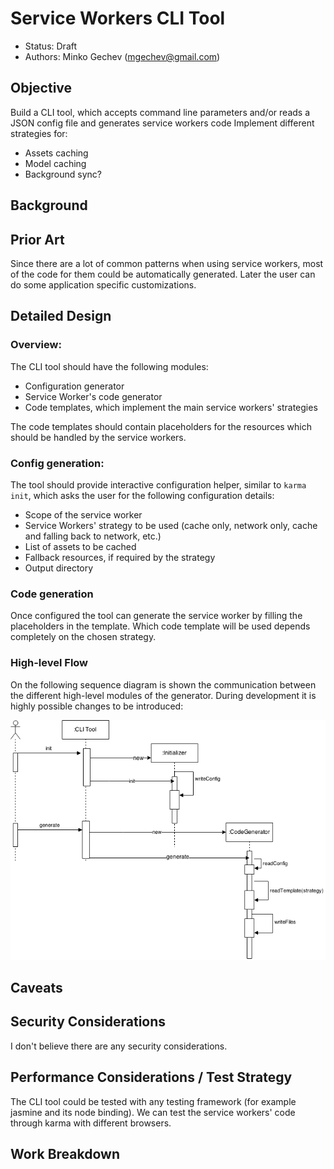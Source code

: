 # Service Workers CLI Tool
* Status: Draft
* Authors: Minko Gechev (mgechev@gmail.com)

## Objective
Build a CLI tool, which accepts command line parameters and/or reads a JSON config file and generates service workers code
Implement different strategies for:
* Assets caching
* Model caching
* Background sync?

## Background

## Prior Art
Since there are a lot of common patterns when using service workers, most of the code for them could be automatically generated. Later the user can do some application specific customizations.

## Detailed Design
### Overview:
The CLI tool should have the following modules:
* Configuration generator
* Service Worker's code generator
* Code templates, which implement the main service workers' strategies

The code templates should contain placeholders for the resources which should be handled by the service workers.

### Config generation:
The tool should provide interactive configuration helper, similar to `karma init`, which asks the user for the following configuration details:
* Scope of the service worker
* Service Workers' strategy to be used (cache only, network only, cache and falling back to network, etc.)
* List of assets to be cached
* Fallback resources, if required by the strategy
* Output directory

### Code generation
Once configured the tool can generate the service worker by filling the placeholders in the template. Which code template will be used depends completely on the chosen strategy.

### High-level Flow

On the following sequence diagram is shown the communication between the different high-level modules of the generator. During development it is highly possible changes to be introduced:

![](/assets/sw-high-level.png)

## Caveats

## Security Considerations
I don't believe there are any security considerations.

## Performance Considerations / Test Strategy
The CLI tool could be tested with any testing framework (for example jasmine and its node binding).
We can test the service workers' code through karma with different browsers.

## Work Breakdown